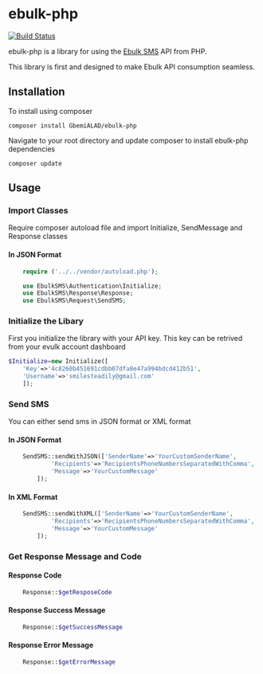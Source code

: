 # ebulk-php

[![Build Status](https://secure.travis-ci.org/perfectmak/paystack-php.png?branch=master)](http://travis-ci.org/perfectmak/paystack-php)

ebulk-php is a library for using the [Ebulk SMS](http://ebulksms.com) API from PHP.

This library is first and designed to make  Ebulk API consumption seamless. 

## Installation

To install using composer
```
composer install GbemiALAD/ebulk-php
```

Navigate to your root directory and update composer to install ebulk-php dependencies

```
composer update
```

## Usage

### Import Classes

Require composer autoload file and import Initialize, SendMessage and Response classes

#### In JSON Format
```php
    require ('../../vendor/autoload.php');

    use EbulkSMS\Authentication\Initialize;
    use EbulkSMS\Response\Response;
    use EbulkSMS\Request\SendSMS;

```
### Initialize the Libary
First you initialize the library with your API key. This key can be retrived from your evulk account dashboard

```php
$Initialize=new Initialize([
    'Key'=>'4c8260b451691cdbb07dfa8e47a994bdcd412b51',
    'Username'=>'smilesteadily@gmail.com'
    ]);
```



### Send SMS

You can either send sms in JSON format or XML format

#### In JSON Format
```php
    SendSMS::sendWithJSON(['SenderName'=>'YourCustomSenderName',
            'Recipients'=>'RecipientsPhoneNumbersSeparatedWithComma',
            'Message'=>'YourCustomMessage'
        ]);
```

#### In XML Format
```php
    SendSMS::sendWithXML(['SenderName'=>'YourCustomSenderName',
            'Recipients'=>'RecipientsPhoneNumbersSeparatedWithComma',
            'Message'=>'YourCustomMessage'
        ]);
```

### Get Response Message and Code

#### Response Code
```php
    Response::$getResposeCode
```
#### Response Success Message
```php
    Response::$getSuccessMessage
```

#### Response Error Message
```php
    Response::$getErrorMessage
```

